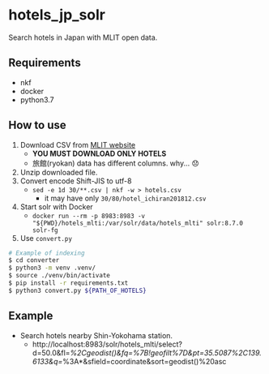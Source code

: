 # hotels_jp_solr

Search hotels in Japan with MLIT open data.

## Requirements

- nkf
- docker
- python3.7

## How to use

1. Download CSV from [MLIT website](https://www.hokoukukan.go.jp/metadata/detail/30)
    - **YOU MUST DOWNLOAD ONLY HOTELS**
    - 旅館(ryokan) data has different columns. why... 😞
2. Unzip downloaded file.
3. Convert encode Shift-JIS to utf-8
    - `sed -e 1d 30/**.csv | nkf -w > hotels.csv`
        - it may have only `30/80/hotel_ichiran201812.csv`
4. Start solr with Docker
    - `docker run --rm -p 8983:8983 -v "${PWD}/hotels_mlti:/var/solr/data/hotels_mlti" solr:8.7.0 solr-fg`
5. Use `convert.py`

```bash
# Example of indexing
$ cd converter
$ python3 -m venv .venv/
$ source ./venv/bin/activate
$ pip install -r requirements.txt
$ python3 convert.py ${PATH_OF_HOTELS}
```

## Example

- Search hotels nearby Shin-Yokohama station.
    - http://localhost:8983/solr/hotels_mlti/select?d=50.0&fl=*%2Cgeodist()&fq=%7B!geofilt%7D&pt=35.5087%2C139.6133&q=*%3A*&sfield=coordinate&sort=geodist()%20asc